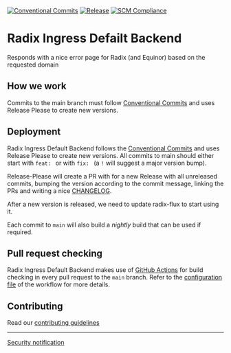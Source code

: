 [![Conventional Commits](https://img.shields.io/badge/Conventional%20Commits-1.0.0-green.svg)](https://conventionalcommits.org)
[![Release](https://github.com/equinor/radix-ingress-default-backend/actions/workflows/release-please.yaml/badge.svg?branch=main&event=push)](https://github.com/equinor/radix-ingress-default-backend/actions/workflows/release-please.yaml)
[![SCM Compliance](https://scm-compliance-api.radix.equinor.com/repos/equinor/radix-ingress-default-backend/badge)](https://developer.equinor.com/governance/scm-policy/)

# Radix Ingress Defailt Backend

Responds with a nice error page for Radix (and Equinor) based on the requested domain

## How we work

Commits to the main branch must follow [Conventional Commits](https://www.conventionalcommits.org/en/v1.0.0/) and uses Release Please to create new versions.


## Deployment

Radix Ingress Default Backend follows the [Conventional Commits](https://www.conventionalcommits.org/en/v1.0.0/) and uses Release Please to create new versions. 
All commits to main should either start with `feat: ` or with `fix: ` (a `!` will suggest a major version bump).

Release-Please will create a PR with for a new Release with all unreleased commits, bumping the version according to the commit message, linking the PRs and writing a nice [CHANGELOG](CHANGELOG). 

After a new version is released, we need to update radix-flux to start using it.

Each commit to `main` will also build a _nightly_ build that can be used if required.

## Pull request checking

Radix Ingress Default Backend makes use of [GitHub Actions](https://github.com/features/actions) for build checking in every pull request to the `main` branch. Refer to the [configuration file](.github/workflows/pr.yaml) of the workflow for more details.

## Contributing

Read our [contributing guidelines](./CONTRIBUTING.md)

------------------

[Security notification](./SECURITY.md)
